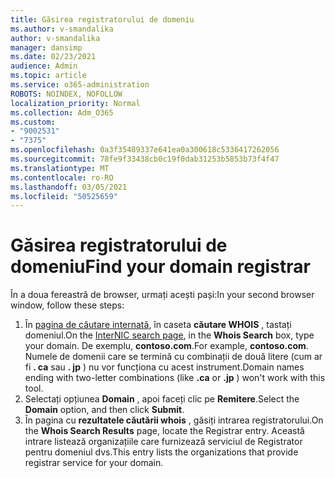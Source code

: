 ```yaml
---
title: Găsirea registratorului de domeniu
ms.author: v-smandalika
author: v-smandalika
manager: dansimp
ms.date: 02/23/2021
audience: Admin
ms.topic: article
ms.service: o365-administration
ROBOTS: NOINDEX, NOFOLLOW
localization_priority: Normal
ms.collection: Adm_O365
ms.custom:
- "9002531"
- "7375"
ms.openlocfilehash: 0a3f35489337e641ea0a300618c5336417262056
ms.sourcegitcommit: 78fe9f33438cb0c19f0dab31253b5853b73f4f47
ms.translationtype: MT
ms.contentlocale: ro-RO
ms.lasthandoff: 03/05/2021
ms.locfileid: "50525659"
---
```

# <a name="find-your-domain-registrar"></a><span data-ttu-id="5da7c-102">Găsirea registratorului de domeniu</span><span class="sxs-lookup"><span data-stu-id="5da7c-102">Find your domain registrar</span></span>

<span data-ttu-id="5da7c-103">În a doua fereastră de browser, urmați acești pași:</span><span class="sxs-lookup"><span data-stu-id="5da7c-103">In your second browser window, follow these steps:</span></span>

1. <span data-ttu-id="5da7c-104">În [pagina de căutare internată](https://lookup.icann.org/), în caseta **căutare WHOIS** , tastați domeniul.</span><span class="sxs-lookup"><span data-stu-id="5da7c-104">On the [InterNIC search page](https://lookup.icann.org/), in the **Whois Search** box, type your domain.</span></span> <span data-ttu-id="5da7c-105">De exemplu, **contoso.com**.</span><span class="sxs-lookup"><span data-stu-id="5da7c-105">For example, **contoso.com**.</span></span> <span data-ttu-id="5da7c-106">Numele de domenii care se termină cu combinații de două litere (cum ar fi **. ca** sau **. jp** ) nu vor funcționa cu acest instrument.</span><span class="sxs-lookup"><span data-stu-id="5da7c-106">Domain names ending with two-letter combinations (like **.ca** or **.jp** ) won't work with this tool.</span></span>
2. <span data-ttu-id="5da7c-107">Selectați opțiunea **Domain** , apoi faceți clic pe **Remitere**.</span><span class="sxs-lookup"><span data-stu-id="5da7c-107">Select the **Domain** option, and then click **Submit**.</span></span>
3. <span data-ttu-id="5da7c-108">În pagina cu **rezultatele căutării whois** , găsiți intrarea registratorului.</span><span class="sxs-lookup"><span data-stu-id="5da7c-108">On the **Whois Search Results** page, locate the Registrar entry.</span></span> <span data-ttu-id="5da7c-109">Această intrare listează organizațiile care furnizează serviciul de Registrator pentru domeniul dvs.</span><span class="sxs-lookup"><span data-stu-id="5da7c-109">This entry lists the organizations that provide registrar service for your domain.</span></span>
